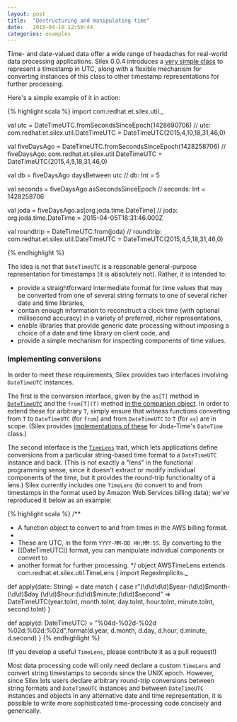 ```yaml
---
layout: post
title:  "Destructuring and manipulating time"
date:   2015-04-10 12:50:44
categories: examples
---
```


Time- and date-valued data offer a wide range of headaches for real-world data processing applications.  Silex 0.0.4 introduces a [very simple class](/latest/api/#com.redhat.et.silex.util.DateTimeUTC) to represent a timestamp in UTC, along with a flexible mechanism for converting instances of this class to other timestamp representations for further processing.

Here's a simple example of it in action:

{% highlight scala %}
import com.redhat.et.silex.util._

val utc = DateTimeUTC.fromSecondsSinceEpoch(1428690706)
// utc: com.redhat.et.silex.util.DateTimeUTC = DateTimeUTC(2015,4,10,18,31,46,0)

val fiveDaysAgo = DateTimeUTC.fromSecondsSinceEpoch(1428258706)
// fiveDaysAgo: com.redhat.et.silex.util.DateTimeUTC = DateTimeUTC(2015,4,5,18,31,46,0)

val db = fiveDaysAgo daysBetween utc
// db: Int = 5

val seconds = fiveDaysAgo.asSecondsSinceEpoch
// seconds: Int = 1428258706

val joda = fiveDaysAgo.as[org.joda.time.DateTime]
// joda: org.joda.time.DateTime = 2015-04-05T18:31:46.000Z

val roundtrip = DateTimeUTC.from(joda)
// roundtrip: com.redhat.et.silex.util.DateTimeUTC = DateTimeUTC(2015,4,5,18,31,46,0)

{% endhighlight %}

The idea is not that `DateTimeUTC` is a reasonable general-purpose representation for timestamps (it is absolutely not).  Rather, it is intended to: 

* provide a straightforward intermediate format for time values that may be converted from one of several string formats to one of several richer date and time libraries,
* contain enough information to reconstruct a clock time (with optional millisecond accuracy) in a variety of preferred, richer representations,
* enable libraries that provide generic date processing without imposing a choice of a date and time library on client code, and
* provide a simple mechanism for inspecting components of time values.

### Implementing conversions

In order to meet these requirements, Silex provides two interfaces involving `DateTimeUTC` instances.  

The first is the conversion interface, given by the `as[T]` method in [`DateTimeUTC`](/latest/api/#com.redhat.et.silex.util.DateTimeUTC) and the `from[T](T)` method [in the companion object](/latest/api/index.html#com.redhat.et.silex.util.DateTimeUTC$).  In order to extend these for arbitrary `T`, simply ensure that witness functions converting from `T` to `DateTimeUTC` (for `from`) and from `DateTimeUTC` to `T` (for `as`) are in scope.  (Silex provides [implementations of these](https://github.com/willb/silex/blob/v0.0.4/src/main/scala/com/redhat/et/silex/util/timeUtils.scala#L46) for Joda-Time's `DateTime` class.)

The second interface is the [`TimeLens`](/latest/api/index.html#com.redhat.et.silex.util.TimeLens) trait, which lets applications define conversions from a particular string-based time format to a `DateTimeUTC` instance and back.  (This is not exactly a "lens" in the functional programming sense, since it doesn't extract or modify individual components of the time, but it provides the round-trip functionality of a lens.)  Silex currently includes one `TimeLens` (to convert to and from timestamps in the format used by Amazon Web Services billing data); we've reproduced it below as an example:

{% highlight scala %}
/** 
  * A function object to convert to and from times in the AWS billing format.
  * 
  * These are UTC, in the form <code>YYYY-MM-DD HH:MM:SS</code>.  By converting to the 
  * [[DateTimeUTC]] format, you can manipulate individual components or convert to 
  * another format for further processing.
  */
object AWSTimeLens extends com.redhat.et.silex.util.TimeLens {
  import RegexImplicits._
  
  def apply(date: String) = date match {
    case r"(\d\d\d\d)$year-(\d\d)$month-(\d\d)$day (\d\d)$hour:(\d\d)$minute:(\d\d)$second" => 
      DateTimeUTC(year.toInt, month.toInt, day.toInt, hour.toInt, minute.toInt, second.toInt)
  }
  
  def apply(d: DateTimeUTC) = 
    "%04d-%02d-%02d %02d:%02d:%02d".format(d.year, d.month, d.day, d.hour, d.minute, d.second)
}
{% endhighlight %}

(If you develop a useful `TimeLens`, please contribute it as a pull request!)

Most data processing code will only need declare a custom `TimeLens` and convert string timestamps to seconds since the UNIX epoch.  However, since Silex lets users declare arbitrary round-trip conversions between string formats and `DateTimeUTC` instances and between `DateTimeUTC` instances and objects in any alternative date and time representation, it is possible to write more sophisticated time-processing code concisely and generically.

